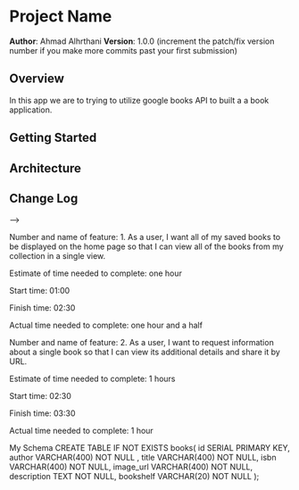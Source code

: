 # Project Name

**Author**: Ahmad Alhrthani
**Version**: 1.0.0 (increment the patch/fix version number if you make more commits past your first submission)

## Overview
In this app we are to trying to utilize google books API to built a a book application.

## Getting Started
<!-- What are the steps that a user must take in order to build this app on their own machine and get it running? -->

## Architecture
<!-- Provide a detailed description of the application design. What technologies (languages, libraries, etc) you're using, and any other relevant design information. -->

## Change Log
<!-- Use this area to document the iterative changes made to your application as each feature is successfully implemented. Use time stamps. Here's an examples:

01-01-2001 4:59pm - Application now has a fully-functional express server, with GET and POST routes for the book resource.

## Credits and Collaborations
<!-- Give credit (and a link) to other people or resources that helped you build this application. -->
-->


Number and name of feature: 1. As a user, I want all of my saved books to be displayed on the home page so that I can view all of the books from my collection in a single view.

Estimate of time needed to complete: one hour

Start time: 01:00

Finish time: 02:30

Actual time needed to complete: one hour and a half



Number and name of feature: 2. As a user, I want to request information about a single book so that I can view its additional details and share it by URL.

Estimate of time needed to complete: 1 hours

Start time: 02:30

Finish time: 03:30

Actual time needed to complete: 1 hour



My Schema
CREATE TABLE IF NOT EXISTS
books(
  id SERIAL PRIMARY KEY,
  author VARCHAR(400) NOT NULL ,
  title VARCHAR(400) NOT NULL,
  isbn VARCHAR(400) NOT NULL,
  image_url VARCHAR(400) NOT NULL,
  description TEXT NOT NULL,
  bookshelf VARCHAR(20) NOT NULL
);